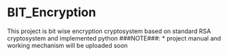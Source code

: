 # BIT_Encryption
This project is bit wise encryption cryptosystem based on standard RSA cryptosystem and implemented python
###NOTE###: * project manual and working mechanism will be uploaded soon
